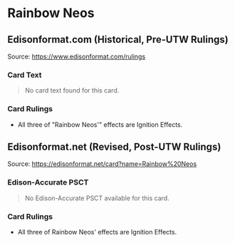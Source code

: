 # Rainbow Neos

## Edisonformat.com (Historical, Pre-UTW Rulings)

Source: https://www.edisonformat.com/rulings

### Card Text

> No card text found for this card.

### Card Rulings

*   All three of "Rainbow Neos'" effects are Ignition Effects.

## Edisonformat.net (Revised, Post-UTW Rulings)

Source: https://edisonformat.net/card?name=Rainbow%20Neos

### Edison-Accurate PSCT

> No Edison-Accurate PSCT available for this card.

### Card Rulings

*   All three of Rainbow Neos' effects are Ignition Effects.
            